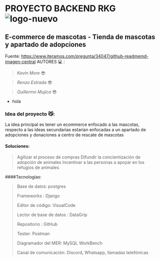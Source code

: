 # PROYECTO BACKEND RKG  ![logo-nuevo](https://user-images.githubusercontent.com/74431425/136596976-bf36329d-7766-4c2c-a150-7379fbe18bfc.png)
## E-commerce de mascotas - Tienda de mascotas y apartado de adopciones
Fuente: https://www.iteramos.com/pregunta/34047/github-readmemd-imagen-central
AUTORES 💻 :

>  _Kevin More_ 😎

>  _Renzo Estrada_ 😎
 
>  _Guillermo Mujica_ 😎
- hola

### Idea del proyecto 😼:
La idea principal es tener un ecommerce enfocado a las
mascotas, respecto a las ideas secundarias estarían enfocadas a un apartado de adopciones y donaciones a centro de rescate de mascotas

#### Soluciones:
> Agilizar el proceso de compras
> Difundir la concientización de adopción de animales
> Incentivar a las personas a apoyar en los refugios de animales

####Tecnologías:
>Base de datos: postgres
>
>Frameworks : Django
>
>Editor de código: VisualCode
>
>Lector de base de datos : DataGrip
>
>Repositorio : GitHub
>
>Tester: Postman
>
>Diagramador del MER: MySQL WorkBench
>
>Canal de comunicación: Discord, Whatsapp, llamadas telefónicas
>

